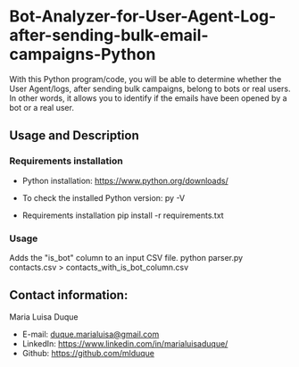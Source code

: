 # Bot-Analyzer-for-User-Agent-Log-after-sending-bulk-email-campaigns-Python
With this Python program/code, you will be able to determine whether the User Agent/logs, after sending bulk campaigns, belong to bots or real users. In other words, it allows you to identify if the emails have been opened by a bot or a real user.

## Usage and Description
### Requirements installation
- Python installation:
https://www.python.org/downloads/

- To check the installed Python version: py -V

- Requirements installation
pip install -r requirements.txt

### Usage
Adds the "is_bot" column to an input CSV file.
python parser.py contacts.csv > contacts_with_is_bot_column.csv

## Contact information:

Maria Luisa Duque
- E-mail: duque.marialuisa@gmail.com
- LinkedIn: https://www.linkedin.com/in/marialuisaduque/
- Github: https://github.com/mlduque
